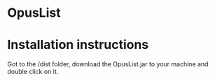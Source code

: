 # OpusList

# Installation instructions
Got to the /dist folder, download the OpusList.jar to your machine and double click on it.